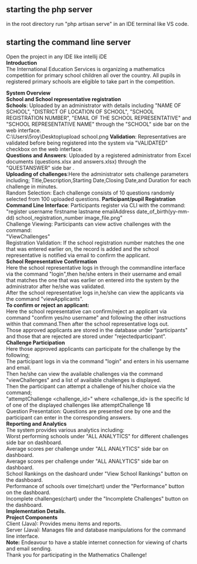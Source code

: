 ## starting the php server
in the root directory run "php artisan serve" in an IDE terminal like VS code.
## starting the command line server
Open the project in any IDE like intellij iDE
<br>**Introduction**<br>
The International Education Services is organizing a mathematics competition for primary school children all over the country. All pupils in registered primary schools are eligible to take part in the competition.

 **System Overview**<br>
**School and School representative registration**<br>
**Schools**: Uploaded by an administrator with details including "NAME OF SCHOOL", "DISTRICT OF LOCATION OF SCHOOL", "SCHOOL REGISTRATION NUMBER", "EMAIL OF THE SCHOOL REPRESENTATIVE" and "SCHOOL REPRESENTATIVE NAME" through the "SCHOOL" side bar on the web interface.<br>
C:\Users\5roy\Desktop\upload school.png
**Validation**: Representatives are validated before being registered into the system via "VALIDATED" checkbox on the web interface.<br>
**Questions and Answers**: Uploaded by a registered administrator from Excel documents (questions.xlsx and answers.xlsx) through the "QUESTANSWER" side bar .<br>
**Uploading of challenges**:Here the administrator sets challenge parameters including; Title,Description,Starting Date,Closing Date,and Duration for each challenge in minutes.<br>
Random Selection: Each challenge consists of 10 questions randomly selected from 100 uploaded questions.
**Participant/pupil Registration**<br>
**Command Line Interface**: Participants register via CLI with the command:<br>
"register username firstname lastname emailAddress date_of_birth(yy-mm-dd) school_registration_number image_file.png"<br>
Challenge Viewing: Participants can view active challenges with the command:<br>
"ViewChallenges"<br>
Registration Validation: If the school registration number matches the one that was entered earlier on, the record is added and the school representative is notified via email to confirm the applicant.<br>
**School Representative Confirmation**<br>
Here the school representative logs in through the commandline interface via the command "login",then he/she enters in their username and email that matches the one that was earlier on entered into the system by the administrator after he/she was validated.<br>
After the school representative logs in,he/she can view the applicants via the command "viewApplicants".<br>
**To confirm or reject an applicant:**<br>
Here the school representative can confirm/reject an applicant via command "confirm yes/no username" and following the other instructions within that command.Then after the school representative logs out.<br>
Those approved applicants are stored in the database under "participants" and those that are rejected are stored under "rejectedparticipant".<br>
**Challenge Participation**<br>
Here those approved applicants can participate for the challenge by the following;<br>
The participant logs in via the command "login" and enters in his username and email.<br>
Then he/she can view the available challenges via the command "viewChallenges" and a list of available challenges is displayed.<br> 
Then  the participant can attempt a challenge of his/her choice via the command;<br>
"attemptChallenge <challenge_id>" where <challenge_id> is the specific Id of one of the displayed challenges like attemptChallenge 18<br>
Question Presentation: Questions are presented one by one and the participant can enter in the corresponding answers.<br>
**Reporting and Analytics**<br>
The system provides various analytics  including:<br>
Worst performing schools under "ALL ANALYTICS" for different challenges side bar on dashboard.<br>
Average scores per challenge under "ALL ANALYTICS" side bar on dashboard.<br>
Average scores per challenge under "ALL ANALYTICS" side bar on dashboard.<br>
School Rankings on the dashoard under "View School Rankings" button on the dashboard.<br>
Performance of schools over time(chart) under the  "Performance" button on the dashboard.<br>
Incomplete challenges(chart) under the "Incomplete Challenges" button on the dashboard.<br>
**Implementation Details.**<br>
**Project Components**<br>
Client (Java): Provides menu items and reports.<br>
Server (Java): Manages file and database manipulations for the command line interface.<br>
**Note:** Endeavour to have a stable internet connection for viewing of charts and email sending.<br>
Thank you for participating in the Mathematics Challenge!
